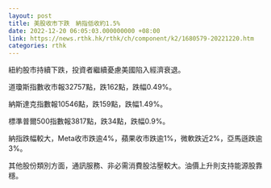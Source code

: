 ```yaml
---
layout: post
title: 美股收市下跌　納指低收約1.5%
date: 2022-12-20 06:05:03.000000000 +08:00
link: https://news.rthk.hk/rthk/ch/component/k2/1680579-20221220.htm
categories: rthk
---
```


紐約股市持續下跌，投資者繼續憂慮美國陷入經濟衰退。

道瓊斯指數收市報32757點，跌162點，跌幅0.49%。

納斯達克指數報10546點，跌159點，跌幅1.49%。

標準普爾500指數報3817點，跌34點，跌幅0.9%。

納指跌幅較大，Meta收市跌逾4%，蘋果收市跌逾1%，微軟跌近2%，亞馬遜跌逾3%。

其他股份類別方面，通訊服務、非必需消費股沽壓較大。油價上升則支持能源股靠穩。
